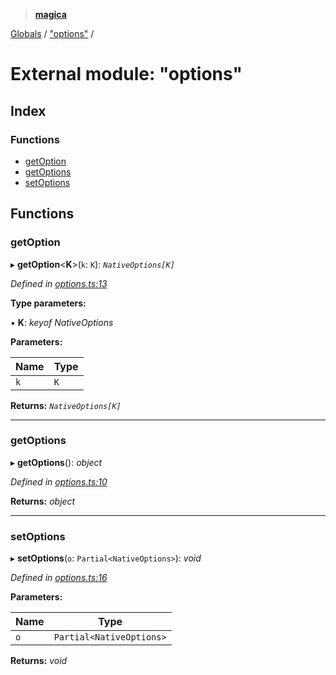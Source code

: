 > **[magica](../README.md)**

[Globals](../README.md) / ["options"](_options_.md) /

# External module: "options"

## Index

### Functions

* [getOption](_options_.md#getoption)
* [getOptions](_options_.md#getoptions)
* [setOptions](_options_.md#setoptions)

## Functions

###  getOption

▸ **getOption**<**K**>(`k`: `K`): *`NativeOptions[K]`*

*Defined in [options.ts:13](https://github.com/cancerberoSgx/magica/blob/f07fbfd/src/options.ts#L13)*

**Type parameters:**

▪ **K**: *keyof NativeOptions*

**Parameters:**

Name | Type |
------ | ------ |
`k` | `K` |

**Returns:** *`NativeOptions[K]`*

___

###  getOptions

▸ **getOptions**(): *object*

*Defined in [options.ts:10](https://github.com/cancerberoSgx/magica/blob/f07fbfd/src/options.ts#L10)*

**Returns:** *object*

___

###  setOptions

▸ **setOptions**(`o`: `Partial<NativeOptions>`): *void*

*Defined in [options.ts:16](https://github.com/cancerberoSgx/magica/blob/f07fbfd/src/options.ts#L16)*

**Parameters:**

Name | Type |
------ | ------ |
`o` | `Partial<NativeOptions>` |

**Returns:** *void*